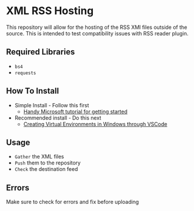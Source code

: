 # XML RSS Hosting

This repository will allow for the hosting of the RSS XMl files outside of the source. This is intended to test compatibility issues with RSS reader plugin.  

## Required Libraries

- `bs4`
- `requests`

## How To Install

- Simple Install - Follow this first
  - [Handy Microsoft tutorial for getting started](https://learn.microsoft.com/en-us/windows/python/beginners)
- Recommended install - Do this next
  - [Creating Virtual Environments in Windows through VSCode](https://code.visualstudio.com/docs/python/environments)

## Usage

- `Gather` the XML files
- `Push` them to the repository
- `Check` the destination feed

## Errors

Make sure to check for errors and fix before uploading
